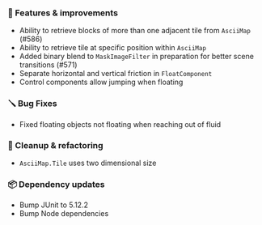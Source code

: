 ### 🚀 Features & improvements

- Ability to retrieve blocks of more than one adjacent tile from `AsciiMap` (#586)
- Ability to retrieve tile at specific position within `AsciiMap`
- Added binary blend to `MaskImageFilter` in preparation for better scene transitions (#571)
- Separate horizontal and vertical friction in `FloatComponent`
- Control components allow jumping when floating

### 🪛 Bug Fixes

- Fixed floating objects not floating when reaching out of fluid

### 🧽 Cleanup & refactoring

- `AsciiMap.Tile` uses two dimensional size 

### 📦 Dependency updates

- Bump JUnit to 5.12.2
- Bump Node dependencies